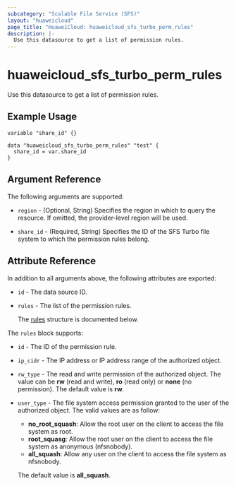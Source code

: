```yaml
---
subcategory: "Scalable File Service (SFS)"
layout: "huaweicloud"
page_title: "HuaweiCloud: huaweicloud_sfs_turbo_perm_rules"
description: |-
  Use this datasource to get a list of permission rules.
---
```


# huaweicloud_sfs_turbo_perm_rules

Use this datasource to get a list of permission rules.

## Example Usage

```hcl
variable "share_id" {}

data "huaweicloud_sfs_turbo_perm_rules" "test" {
  share_id = var.share_id
}
```

## Argument Reference

The following arguments are supported:

* `region` - (Optional, String) Specifies the region in which to query the resource.
  If omitted, the provider-level region will be used.

* `share_id` - (Required, String) Specifies the ID of the SFS Turbo file system to which the permission rules belong.

## Attribute Reference

In addition to all arguments above, the following attributes are exported:

* `id` - The data source ID.

* `rules` - The list of the permission rules.

  The [rules](#rules_struct) structure is documented below.

<a name="rules_struct"></a>
The `rules` block supports:

* `id` - The ID of the permission rule.

* `ip_cidr` - The IP address or IP address range of the authorized object.

* `rw_type` - The read and write permission of the authorized object.
  The value can be **rw** (read and write), **ro** (read only) or **none** (no permission).
  The default value is **rw**.

* `user_type` - The file system access permission granted to the user of the authorized object.
  The valid values are as follow:
  + **no_root_squash**: Allow the root user on the client to access the file system as root.
  + **root_squasg**: Allow the root user on the client to access the file system as anonymous (nfsnobody).
  + **all_squash**: Allow any user on the client to access the file system as nfsnobody.
  
  The default value is **all_squash**.
